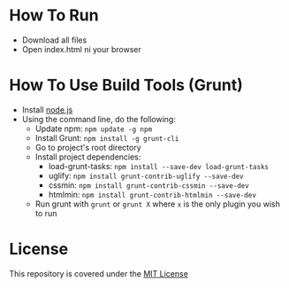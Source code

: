 # How To Run
* Download all files
* Open index.html ni your browser

# How To Use Build Tools (Grunt)
* Install [node.js](http://nodejs.org)
* Using the command line, do the following:
  * Update npm: `npm update -g npm`
  * Install Grunt: `npm install -g grunt-cli`
  * Go to project's root directory
  * Install project dependencies:
    * load-grunt-tasks: `npm install --save-dev load-grunt-tasks`
	* uglify: `npm install grunt-contrib-uglify --save-dev`
	* cssmin: `npm install grunt-contrib-cssmin --save-dev`
	* htmlmin: `npm install grunt-contrib-htmlmin --save-dev`
  * Run grunt with `grunt` or `grunt X` where `x` is the only plugin you wish to run

# License
This repository is covered under the [MIT License](LICENSE)